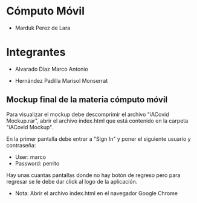 # Cómputo Móvil

* Marduk Perez de Lara

# Integrantes

* Alvarado Díaz Marco Antonio

* Hernández Padilla Marisol Monserrat

## Mockup final de la materia cómputo móvil

Para visualizar el mockup debe descomprimir el archivo "iACovid Mockup.rar", abrir el archivo index.html que está contenido en la carpeta "iACovid Mockup".

En la primer pantalla debe entrar a "Sign In" y poner el siguiente usuario y contraseña:

* User: marco
* Password: perrito

Hay unas cuantas pantallas donde no hay botón de regreso pero para regresar se le debe dar click al logo de la aplicación.

* Nota: Abrir el archivo index.html en el navegador Google Chrome

